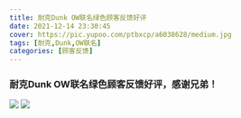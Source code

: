 ```yaml
---
title: 耐克Dunk OW联名绿色顾客反馈好评
date: 2021-12-14 23:30:45
cover: https://pic.yupoo.com/ptbxcp/a6038628/medium.jpg
tags: [耐克,Dunk,OW联名]
categories: [顾客反馈]
---
```


###  耐克Dunk OW联名绿色顾客反馈好评，感谢兄弟！
![](https://pic.yupoo.com/ptbxcp/4d7ef134/faa6026e.jpg)
![](https://pic.yupoo.com/ptbxcp/a6038628/9ff631e4.jpg)

